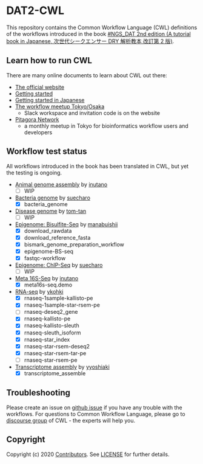 # DAT2-CWL

This repository contains the Common Workflow Language (CWL) definitions of the workflows introduced in the book [#NGS_DAT 2nd edition (A tutorial book in Japanese, 次世代シークエンサー DRY 解析教本 改訂第 2 版)](https://www.amazon.co.jp/dp/478090983X).

## Learn how to run CWL

There are many online documents to learn about CWL out there:

- [The official website](https://www.commonwl.org/)
- [Getting started](https://www.commonwl.org/user_guide/)
- [Getting started in Japanese](https://github.com/pitagora-galaxy/cwl/wiki/CWL-Start-Guide-JP)
- [The workflow meetup Tokyo/Osaka](https://github.com/manabuishii/workflow-meetup/wiki/20180418)
  - Slack workspace and invitation code is on the website
- [Pitagora Network](https://pitagora-network.org/)
  - a monthly meetup in Tokyo for bioinformatics workflow users and developers

## Workflow test status

All workflows introduced in the book has been translated in CWL, but yet the testing is ongoing.

- [Animal genome assembly](workflow/animal_genome_assembly) by [inutano](https://github.com/inutano)
  - [ ] WIP
- [Bacteria genome](workflow/bacteria_genome) by [suecharo](https://github.com/suecharo)
  - [x] bacteria_genome
- [Disease genome](workflow/disease-genome) by [tom-tan](https://github.com/tom-tan)
  - [ ] WIP
- [Epigenome: Bisulfite-Seq](workflow/epigenome-BS-seq) by [manabuishii](https://github.com/manabuishii)
  - [x] download_rawdata
  - [x] download_reference_fasta
  - [x] bismark_genome_preparation_workflow
  - [x] epigenome-BS-seq
  - [x] fastqc-workflow
- [Epigenome: ChIP-Seq](workflow/epigenome-chip-seq) by [suecharo](https://github.com/suecharo)
  - [ ] WIP
- [Meta 16S-Seq](workflow/meta16s-seq) by [inutano](https://github.com/inutano)
  - [x] meta16s-seq.demo
- [RNA-seq](workflow/RNA-seq) by [ykohki](https://github.com/ykohki)
  - [x] rnaseq-1sample-kallisto-pe
  - [x] rnaseq-1sample-star-rsem-pe
  - [ ] rnaseq-deseq2_gene
  - [x] rnaseq-kallisto-pe
  - [x] rnaseq-kallisto-sleuth
  - [x] rnaseq-sleuth_isoform
  - [x] rnaseq-star_index
  - [x] rnaseq-star-rsem-deseq2
  - [x] rnaseq-star-rsem-tar-pe
  - [ ] rnaseq-star-rsem-pe
- [Transcriptome assembly](workflow/transcriptome_assemble) by [yyoshiaki](https://github.com/yyoshiaki)
  - [x] transcriptome_assemble

## Troubleshooting

Please create an issue on [github issue](https://github.com/pitagora-network/DAT2-cwl/issues) if you have any trouble with the workflows. For questions to Common Workflow Language, please go to [discourse group](https://cwl.discourse.group/) of CWL - the experts will help you.

## Copyright

Copyright (c) 2020 [Contributors](https://github.com/pitagora-network/DAT2-cwl/graphs/contributors). See [LICENSE](https://raw.githubusercontent.com/pitagora-network/DAT2-cwl/develop/LICENSE) for further details.
